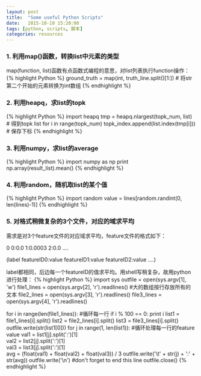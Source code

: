 ```yaml
---
layout: post
title:  "Some useful Python Scripts"
date:   2015-10-10 15:20:00
tags: [python, scripts, 脚本]
categories: resources
---
```


### 1. 利用map()函数，转换list中元素的类型
map(function, list)函数有点函数式编程的意思，对list列表执行function操作：
{% highlight Python %}
ground_truth = map(int, truth_line.split()[1:])  # 将str第二个开始的元素转换为int数组
{% endhighlight %}

### 2. 利用heapq，求list的topk
{% highlight Python %}
import heapq
tmp = heapq.nlargest(topk_num, list)  # 得到topk list
for i in range(topk_num)
	topk_index.append(list.index(tmp[i]))  # 保存下标
{% endhighlight %}

### 3. 利用numpy，求list的average
{% highlight Python %}
import numpy as np
print np.array(result_list).mean()
{% endhighlight %}

### 4. 利用random，随机取list的某个值
{% highlight Python %}
import random
value = lines[random.randint(0, len(lines)-1)]
{% endhighlight %}

### 5. 对格式稍微复杂的3个文件，对应的域求平均
需求是对3个feature文件的对应域求平均，feature文件的格式如下：

0 0:0.0 1:0.0003 2:0.0 ....

(label featureID0:value featureID1:value featureID2:value ....)

label都相同，后边每一个featureID的值求平均。用shell写稍复杂，故用python进行处理：
{% highlight Python %}
import sys
outfile = open(sys.argv[1], 'w')
file1_lines = open(sys.argv[2], 'r').readlines() #大的数组按行存放所有的文本
file2_lines = open(sys.argv[3], 'r').readlines()
file3_lines = open(sys.argv[4], 'r').readlines()

for i in range(len(file1_lines)): #循环每一行
	if i % 100 == 0:
		print i
    list1 = file1_lines[i].split()
    list2 = file2_lines[i].split()
    list3 = file3_lines[i].split()
    outfile.write(str(list1[0]))
    for j in range(1, len(list1)): #循环处理每一行的feature value
	    val1 = list1[j].split(':')[1]   
	    val2 = list2[j].split(':')[1]   
	    val3 = list3[j].split(':')[1]   
	    avg = (float(val1) + float(val2) + float(val3)) / 3
	    outfile.write('\t' + str(j) + ':' + str(avg))
    outfile.write('\n')  #don't forget to end this line
outfile.close()
{% endhighlight %}